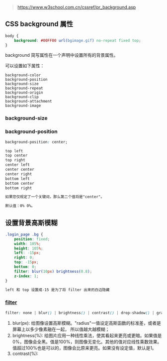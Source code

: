 > https://www.w3school.com.cn/cssref/pr_background.asp

## CSS background 属性
```css
body { 
    background: #00FF00 url(bgimage.gif) no-repeat fixed top;
}
```

background 简写属性在一个声明中设置所有的背景属性。

可以设置如下属性：
```
background-color
background-position
background-size
background-repeat
background-origin
background-clip
background-attachment
background-image
```

### background-size


### background-position
```css
background-position: center;

top left
top center
top right
center left
center center
center right
bottom left
bottom center
bottom right

如果您仅规定了一个关键词，那么第二个值将是"center"。

默认值：0% 0%。
```

## 设置背景高斯模糊
```css
.login_page .bg {
    position: fixed;
    width: 105%;
    height: 105%;
    left: -15px;
    right: 0;
    top: -15px;
    bottom: 0;
    filter: blur(10px) brightness(0.8);
    z-index: 1;
}

left 和 top 设置成-15 是为了将 filter 出来的白边隐藏
```

### [filter](https://www.runoob.com/cssref/css3-pr-filter.html)
```css
filter: none | blur() | brightness() | contrast() | drop-shadow() | grayscale() | hue-rotate() | invert() | opacity() | saturate() | sepia() | url();
```
1. blur(px): 给图像设置高斯模糊。"radius"一值设定高斯函数的标准差，或者是屏幕上以多少像素融在一起， 所以值越大越模糊；
2. brightness(%): 给图片应用一种线性乘法，使其看起来更亮或更暗。如果值是0%，图像会全黑。值是100%，则图像无变化。其他的值对应线性乘数效果。值超过100%也是可以的，图像会比原来更亮。如果没有设定值，默认是1。
3. contrast(%): 